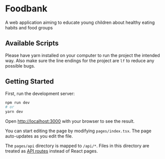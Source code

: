 # Foodbank

A web application aiming to educate young children about healthy eating habits and food groups

## Available Scripts

Please have yarn installed on your computer to run the project the intended way. Also make sure the line endings for the project are `lf` to reduce any possible bugs.

## Getting Started

First, run the development server:

```bash
npm run dev
# or
yarn dev
```

Open [http://localhost:3000](http://localhost:3000) with your browser to see the result.

You can start editing the page by modifying `pages/index.tsx`. The page auto-updates as you edit the file.

The `pages/api` directory is mapped to `/api/*`. Files in this directory are treated as [API routes](https://nextjs.org/docs/api-routes/introduction) instead of React pages.
